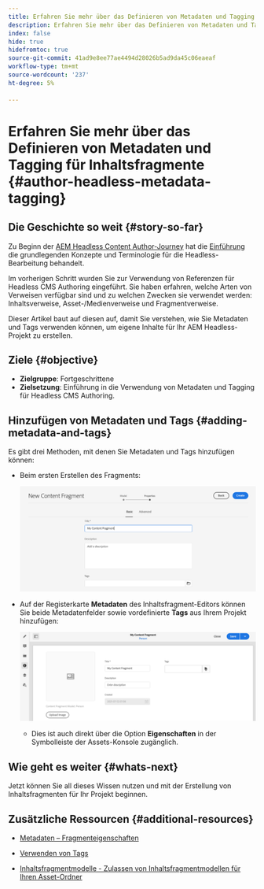 ```yaml
---
title: Erfahren Sie mehr über das Definieren von Metadaten und Tagging für Inhaltsfragmente
description: Erfahren Sie mehr über das Definieren von Metadaten und Tagging für Inhaltsfragmente
index: false
hide: true
hidefromtoc: true
source-git-commit: 41ad9e8ee77ae4494d28026b5ad9da45c06eaeaf
workflow-type: tm+mt
source-wordcount: '237'
ht-degree: 5%

---
```



# Erfahren Sie mehr über das Definieren von Metadaten und Tagging für Inhaltsfragmente {#author-headless-metadata-tagging}

## Die Geschichte so weit {#story-so-far}

Zu Beginn der [AEM Headless Content Author-Journey](overview.md) hat die [Einführung](introduction.md) die grundlegenden Konzepte und Terminologie für die Headless-Bearbeitung behandelt.

Im vorherigen Schritt wurden Sie zur Verwendung von Referenzen für Headless CMS Authoring eingeführt. Sie haben erfahren, welche Arten von Verweisen verfügbar sind und zu welchen Zwecken sie verwendet werden: Inhaltsverweise, Asset-/Medienverweise und Fragmentverweise.

Dieser Artikel baut auf diesen auf, damit Sie verstehen, wie Sie Metadaten und Tags verwenden können, um eigene Inhalte für Ihr AEM Headless-Projekt zu erstellen.

## Ziele {#objective}

* **Zielgruppe**: Fortgeschrittene
* **Zielsetzung**: Einführung in die Verwendung von Metadaten und Tagging für Headless CMS Authoring.

## Hinzufügen von Metadaten und Tags {#adding-metadata-and-tags}

Es gibt drei Methoden, mit denen Sie Metadaten und Tags hinzufügen können:

* Beim ersten Erstellen des Fragments:

   ![Inhaltsfragment erstellen - Name angeben](/help/journey-headless/author/assets/headless-journey-author-content-fragment-03.png)

* Auf der Registerkarte **Metadaten** des Inhaltsfragment-Editors können Sie beide Metadatenfelder sowie vordefinierte **Tags** aus Ihrem Projekt hinzufügen:

   ![Inhaltsfragment-Editor - Metadaten](/help/journey-headless/author/assets/headless-journey-author-metadata-01.png)

   * Dies ist auch direkt über die Option **Eigenschaften** in der Symbolleiste der Assets-Konsole zugänglich.

## Wie geht es weiter {#whats-next}

Jetzt können Sie all dieses Wissen nutzen und mit der Erstellung von Inhaltsfragmenten für Ihr Projekt beginnen.

## Zusätzliche Ressourcen {#additional-resources}

* [Metadaten – Fragmenteigenschaften](/help/assets/content-fragments/content-fragments-metadata.md)

* [Verwenden von Tags](/help/sites-cloud/authoring/features/tags.md)

* [Inhaltsfragmentmodelle - Zulassen von Inhaltsfragmentmodellen für Ihren Asset-Ordner](/help/assets/content-fragments/content-fragments-models.md#allowing-content-fragment-models-assets-folder)